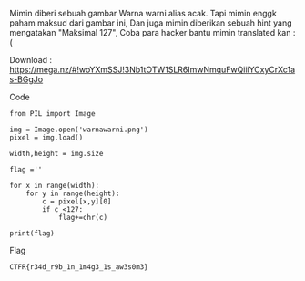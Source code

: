 Mimin diberi sebuah gambar Warna warni alias acak. Tapi mimin enggk paham maksud dari gambar ini, Dan juga mimin diberikan sebuah hint yang mengatakan "Maksimal 127", Coba para hacker bantu mimin translated kan :(

Download : https://mega.nz/#!woYXmSSJ!3Nb1tOTW1SLR6ImwNmquFwQiiiYCxyCrXc1as-BGgJo

Code
```
from PIL import Image

img = Image.open('warnawarni.png')
pixel = img.load()

width,height = img.size

flag =''

for x in range(width):
	for y in range(height):
		c = pixel[x,y][0]
		if c <127:
			flag+=chr(c)

print(flag)
```

Flag
```
CTFR{r34d_r9b_1n_1m4g3_1s_aw3s0m3}
```